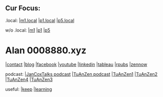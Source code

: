 ## Cur Focus:
.local:
|[m1.local](http://m1.local/Projects/web_link.html)
|[p1.local](http://p1.local)
|[p5.local](http://p5.local)

w/o .local:
|[m1](http://m1./Projects/web_link.html)
|[p1](http://p1)
|[p5](http://p5)

# Alan 0008880.xyz
|[contact](mailto:contact@0008880.xyz)
|[blog](http://blog.0008880.xyz)
|[facebook](http://facebook.0008880.xyz)
|[youtube](http://youtube.0008880.xyz)
|[linkedin](http://linkedin.0008880.xyz)
|[tableau](http://tableau.0008880.xyz)
|[rpubs](http://rpubs.0008880.xyz)
|[zennow](http://zennow.0008880.xyz)

podcast:
|[JanCoxTalks podcast](http://jancox.0008880.xyz)
|[TuAnZen podcast](http://tuanzen.0008880.xyz)
|[TuAnZen1](https://www.dropbox.com/scl/fo/a3adr984bf4pklo4k4q54/h?rlkey=9ugatkj39s52ahf8sc2jl5edw&dl=0)
|[TuAnZen2](https://www.dropbox.com/scl/fo/8un8p4cdpfm3odljz5wys/h?rlkey=doskj1h1xigc9ub0ifkgdh4vw&dl=0)
|[TuAnZen4](https://www.dropbox.com/scl/fo/3hh0okdzdy5n6zifxpkdi/h?rlkey=okzkkv8vbe5xde56olqjfcce1&dl=0)
|[TuAnZen3](https://www.dropbox.com/scl/fo/wmopj095i40ob5klcjcfy/h?rlkey=c5goqzwifzcvijlmatd6dkmmf&dl=0)

useful:
|[keep](https://keep.google.com/)
|[learning](https://www.linkedin.com/learning/?upsellOrderOrigin=default_guest_learning&accountId=2092548&u=2092548&success=true&authUUID=RV8m%2Fb1hQGyY%2BeJ1J%2B5MLg%3D%3D)


